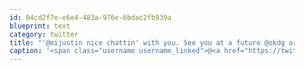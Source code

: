 ```yaml
---
id: 04cd2f7e-e6e4-483a-976e-6bdac2fb939a
blueprint: text
category: twitter
title: "'@mijustin nice chattin' with you. See you at a future @okdg or #leanCoffeeKL!"
caption: '<span class="username username_linked">@<a href="https://twitter.com/mijustin" title="Justin Jackson">mijustin</a></span> nice chattin'' with you. See you at a future <span class="username username_linked">@<a href="https://twitter.com/okdg" title="OKDG">okdg</a></span> or <span class="hashtag hashtag_local">#<a href="http://tweettemp.darylchymko.ca/?tag=leancoffeekl">leanCoffeeKL</a>!'
---
```

